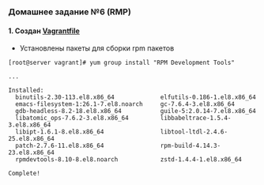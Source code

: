 ### Домашнее задание №6 (RMP)
#### 1. Создан [Vagrantfile](https://github.com/uNkindy/Otus_Unit_6_RPM/blob/main/Vagrantfile)
* Установлены пакеты для сборки rpm пакетов
```console
[root@server vagrant]# yum group install "RPM Development Tools"

...

Installed:
  binutils-2.30-113.el8.x86_64             elfutils-0.186-1.el8.x86_64         
  emacs-filesystem-1:26.1-7.el8.noarch     gc-7.6.4-3.el8.x86_64               
  gdb-headless-8.2-18.el8.x86_64           guile-5:2.0.14-7.el8.x86_64         
  libatomic_ops-7.6.2-3.el8.x86_64         libbabeltrace-1.5.4-3.el8.x86_64    
  libipt-1.6.1-8.el8.x86_64                libtool-ltdl-2.4.6-25.el8.x86_64    
  patch-2.7.6-11.el8.x86_64                rpm-build-4.14.3-23.el8.x86_64      
  rpmdevtools-8.10-8.el8.noarch            zstd-1.4.4-1.el8.x86_64             

Complete!
```

